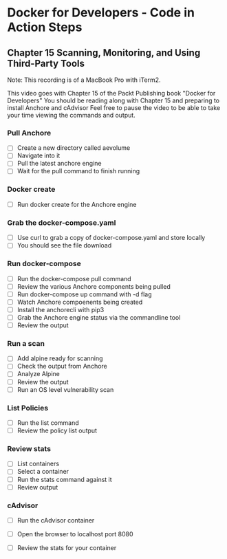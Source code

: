 # Docker for Developers - Code in Action Steps
## Chapter 15 Scanning, Monitoring, and Using Third-Party Tools

Note: This recording is of a MacBook Pro with iTerm2.

This video goes with Chapter 15 of the Packt Publishing book "Docker for Developers"
You should be reading along with Chapter 15 and preparing to install Anchore and cAdvisor
Feel free to pause the video to be able to take your time viewing the commands and output.

### Pull Anchore
- [ ] Create a new directory called aevolume
- [ ] Navigate into it 
- [ ] Pull the latest anchore engine 
- [ ] Wait for the pull command to finish running

### Docker create 
- [ ] Run docker create for the Anchore engine

### Grab the docker-compose.yaml
- [ ] Use curl to grab a copy of docker-compose.yaml and store locally
- [ ] You should see the file download

### Run docker-compose
- [ ] Run the docker-compose pull command
- [ ] Review the various Anchore components being pulled
- [ ] Run docker-compose up command with -d flag
- [ ] Watch Anchore compoenents being created
- [ ] Install the anchorecli with pip3 
- [ ] Grab the Anchore engine status via the commandline tool
- [ ] Review the output 

### Run a scan
- [ ] Add alpine ready for scanning
- [ ] Check the output from Anchore
- [ ] Analyze Alpine
- [ ] Review the output
- [ ] Run an OS level vulnerability scan

### List Policies
- [ ] Run the list command
- [ ] Review the policy list output 

### Review stats
- [ ] List containers
- [ ] Select a container 
- [ ] Run the stats command against it
- [ ] Review output

### cAdvisor
- [ ] Run the cAdvisor container
- [ ] Open the browser to localhost port 8080
- [ ] Review the stats for your container 

